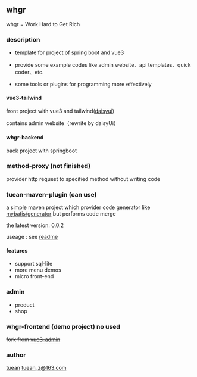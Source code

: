 ## whgr
whgr = Work Hard to Get Rich


### description
* template for project of spring boot and vue3

* provide some example codes like admin website、api templates、quick coder、etc.

* some tools or plugins for programming more effectively


#### vue3-tailwind
front project with vue3 and tailwind([daisyui](https://daisyui.com/))

contains admin website（rewrite by daisyUi）

#### whgr-backend
back project with springboot

### method-proxy (not finished)
provider http request to specified method without writing code 

### tuean-maven-plugin (can use)
a simple maven project which provider code generator like [mybatis/generator](https://github.com/mybatis/generator) but performs code merge

the latest version: 0.0.2

useage : see [readme](./tuean-maven-plugin/README.md)

#### features
* support sql-lite
* more menu demos
* micro front-end

### admin
* product
* shop


### whgr-frontend (demo project)  no used
~~fork from [vue3-admin](https://github.com/newbee-ltd/vue3-admin)~~

### author
[tuean](http://tuean.cn)  <tuean_z@163.com>








